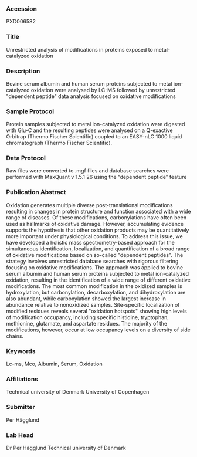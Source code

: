 ### Accession
PXD006582

### Title
Unrestricted analysis of modifications in proteins exposed to metal-catalyzed oxidation

### Description
Bovine serum albumin and human serum proteins subjected to metal ion-catalyzed oxidation were analysed by LC-MS followed by unrestricted "dependent peptide" data analysis focused on oxidative modifications

### Sample Protocol
Protein samples subjected to metal ion-catalyzed oxidation were digested with Glu-C and the resulting peptides were analysed on a Q-exactive Orbitrap (Thermo Fischer Scientific) coupled to an EASY-nLC 1000 liquid chromatograph (Thermo Fischer Scientific).

### Data Protocol
Raw files were converted to .mgf files and database searches were performed with MaxQuant v 1.5.1 26 using the “dependent peptide” feature

### Publication Abstract
Oxidation generates multiple diverse post-translational modifications resulting in changes in protein structure and function associated with a wide range of diseases. Of these modifications, carbonylations have often been used as hallmarks of oxidative damage. However, accumulating evidence supports the hypothesis that other oxidation products may be quantitatively more important under physiological conditions. To address this issue, we have developed a holistic mass spectrometry-based approach for the simultaneous identification, localization, and quantification of a broad range of oxidative modifications based on so-called "dependent peptides". The strategy involves unrestricted database searches with rigorous filtering focusing on oxidative modifications. The approach was applied to bovine serum albumin and human serum proteins subjected to metal ion-catalyzed oxidation, resulting in the identification of a wide range of different oxidative modifications. The most common modification in the oxidized samples is hydroxylation, but carbonylation, decarboxylation, and dihydroxylation are also abundant, while carbonylation showed the largest increase in abundance relative to nonoxidized samples. Site-specific localization of modified residues reveals several "oxidation hotspots" showing high levels of modification occupancy, including specific histidine, tryptophan, methionine, glutamate, and aspartate residues. The majority of the modifications, however, occur at low occupancy levels on a diversity of side chains.

### Keywords
Lc-ms, Mco, Albumin, Serum, Oxidation

### Affiliations
Technical university of Denmark
University of Copenhagen

### Submitter
Per Hägglund

### Lab Head
Dr Per Hägglund
Technical university of Denmark


